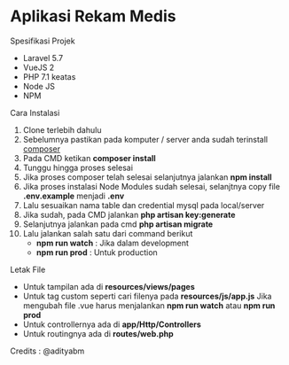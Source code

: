 # Aplikasi Rekam Medis
Spesifikasi Projek
- Laravel 5.7
- VueJS 2
- PHP 7.1 keatas
- Node JS
- NPM

Cara Instalasi
1. Clone terlebih dahulu
2. Sebelumnya pastikan pada komputer / server anda sudah terinstall [composer](https://getcomposer.org/ "composer")
3. Pada CMD ketikan **composer install**
4. Tunggu hingga proses selesai
5. Jika proses composer telah selesai selanjutnya jalankan **npm install**
6. Jika proses instalasi Node Modules sudah selesai, selanjtnya copy file **.env.example** menjadi **.env**
7. Lalu sesuaikan nama table dan credential mysql pada local/server
8. Jika sudah, pada CMD jalankan **php artisan key:generate**
9. Selanjutnya jalankan pada cmd **php artisan migrate**
10. Lalu jalankan salah satu dari command berikut 
	- **npm run watch** : Jika dalam development
	- **npm run prod** : Untuk production

Letak File
- Untuk tampilan ada di **resources/views/pages**
- Untuk tag custom seperti **<tambah-pasien>** cari filenya pada **resources/js/app.js** Jika mengubah file .vue harus menjalankan **npm run watch** atau **npm run prod**
- Untuk controllernya ada di **app/Http/Controllers**
- Untuk routingnya ada di **routes/web.php**

Credits : @adityabm
